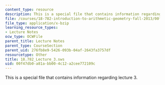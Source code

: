```yaml
---
content_type: resource
description: This is a special file that contains information regarding lecture 3.
file: /courses/18-782-introduction-to-arithmetic-geometry-fall-2013/00f47db0a81abb004c12a2cee772109c_18.782_Lecture_3.sws
file_type: application/x-bzip
learning_resource_types:
- Lecture Notes
ocw_type: OCWFile
parent_title: Lecture Notes
parent_type: CourseSection
parent_uid: 276fb8e9-5426-093b-04af-2643fa3757df
resourcetype: Other
title: 18.782_Lecture_3.sws
uid: 00f47db0-a81a-bb00-4c12-a2cee772109c
---
```

This is a special file that contains information regarding lecture 3.

